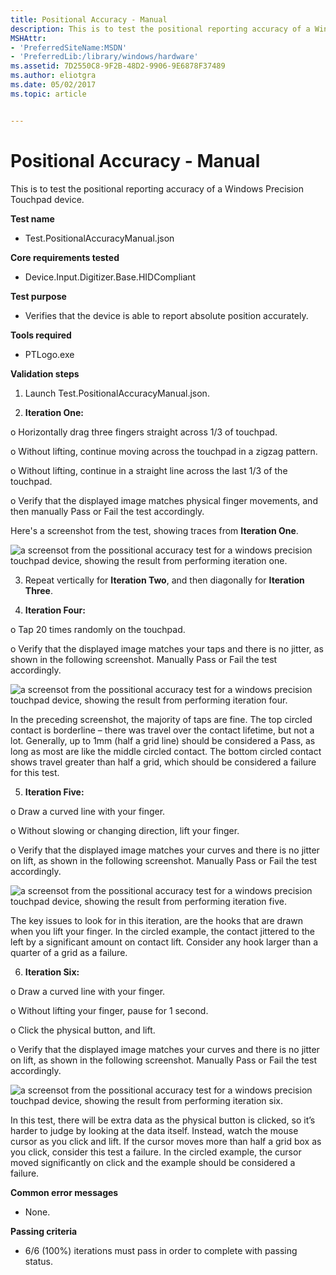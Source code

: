 ```yaml
---
title: Positional Accuracy - Manual
description: This is to test the positional reporting accuracy of a Windows Precision Touchpad device.
MSHAttr:
- 'PreferredSiteName:MSDN'
- 'PreferredLib:/library/windows/hardware'
ms.assetid: 7D2550C8-9F2B-48D2-9906-9E6878F37489
ms.author: eliotgra
ms.date: 05/02/2017
ms.topic: article


---
```


# Positional Accuracy - Manual


This is to test the positional reporting accuracy of a Windows Precision Touchpad device.

**Test name**

-   Test.PositionalAccuracyManual.json

**Core requirements tested**

-   Device.Input.Digitizer.Base.HIDCompliant

**Test purpose**

-   Verifies that the device is able to report absolute position accurately.

**Tools required**

-   PTLogo.exe

**Validation steps**

1. Launch Test.PositionalAccuracyManual.json.

2. **Iteration One:**

o Horizontally drag three fingers straight across 1/3 of touchpad.

o Without lifting, continue moving across the touchpad in a zigzag pattern.

o Without lifting, continue in a straight line across the last 1/3 of the touchpad.

o Verify that the displayed image matches physical finger movements, and then manually Pass or Fail the test accordingly.

Here's a screenshot from the test, showing traces from **Iteration One**.

![a screensot from the possitional accuracy test for a windows precision touchpad device, showing the result from performing iteration one.](../images/precision-test-posaccu1.png)

3. Repeat vertically for **Iteration Two**, and then diagonally for **Iteration Three**.

4. **Iteration Four:**

o Tap 20 times randomly on the touchpad.

o Verify that the displayed image matches your taps and there is no jitter, as shown in the following screenshot. Manually Pass or Fail the test accordingly.

![a screensot from the possitional accuracy test for a windows precision touchpad device, showing the result from performing iteration four.](../images/precision-test-posaccu4.png)

In the preceding screenshot, the majority of taps are fine. The top circled contact is borderline – there was travel over the contact lifetime, but not a lot. Generally, up to 1mm (half a grid line) should be considered a Pass, as long as most are like the middle circled contact. The bottom circled contact shows travel greater than half a grid, which should be considered a failure for this test.

5. **Iteration Five:**

o Draw a curved line with your finger.

o Without slowing or changing direction, lift your finger.

o Verify that the displayed image matches your curves and there is no jitter on lift, as shown in the following screenshot. Manually Pass or Fail the test accordingly.

![a screensot from the possitional accuracy test for a windows precision touchpad device, showing the result from performing iteration five.](../images/precision-test-posaccu5.png)

The key issues to look for in this iteration, are the hooks that are drawn when you lift your finger. In the circled example, the contact jittered to the left by a significant amount on contact lift. Consider any hook larger than a quarter of a grid as a failure.

6. **Iteration Six:**

o Draw a curved line with your finger.

o Without lifting your finger, pause for 1 second.

o Click the physical button, and lift.

o Verify that the displayed image matches your curves and there is no jitter on lift, as shown in the following screenshot. Manually Pass or Fail the test accordingly.

![a screensot from the possitional accuracy test for a windows precision touchpad device, showing the result from performing iteration six.](../images/precision-test-posaccu6.png)

In this test, there will be extra data as the physical button is clicked, so it’s harder to judge by looking at the data itself. Instead, watch the mouse cursor as you click and lift. If the cursor moves more than half a grid box as you click, consider this test a failure. In the circled example, the cursor moved significantly on click and the example should be considered a failure.

**Common error messages**

-   None.

**Passing criteria**

-   6/6 (100%) iterations must pass in order to complete with passing status.

 

 







